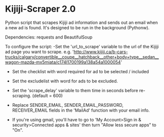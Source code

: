 # Kijiji-Scraper 2.0
Python script that scrapes Kijiji ad information and sends out an email
when a new ad is found.
It's designed to be run in the background (Pythonw).

Dependencies: requests and BeautifulSoup

To configure the script:
-Set the 'url_to_scrape' variable to the url of the Kijiji ad page you want to scrape.
    e.g. 'http://www.kijiji.ca/b-cars-trucks/calgary/convertible__coupe__hatchback__other+body+type__sedan__wagon-mazda-mx5miata/c174l1700199a138a54a1000054'

- Set the checklist with word required for ad to be selected / included

- Set the excludelist with word for ads to be excluded.

- Set the 'scrape_delay' variable to them time in seconds before re-scraping. (default = 600)

- Replace SENDER_EMAIL, SENDER_EMAIL_PASSWORD, RECEIVER_EMAIL fields in the 'MailAd' function with your email info.

- If you're using gmail, you'll have to go to 'My Account>Sign in & security>Connected apps & sites' then turn "Allow less secure apps" to "On".


